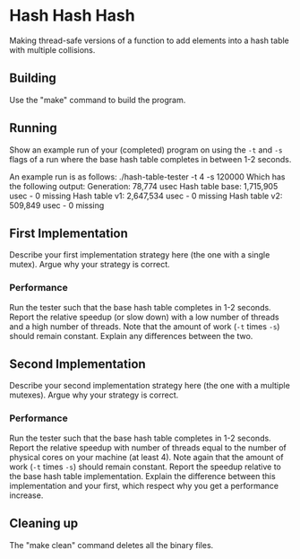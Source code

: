 # Hash Hash Hash

Making thread-safe versions of a function to add elements into a hash table with multiple collisions.

## Building

Use the "make" command to build the program.

## Running

Show an example run of your (completed) program on using the `-t` and `-s` flags
of a run where the base hash table completes in between 1-2 seconds.

An example run is as follows:
./hash-table-tester -t 4 -s 120000
Which has the following output:
Generation: 78,774 usec
Hash table base: 1,715,905 usec
    - 0 missing
Hash table v1: 2,647,534 usec
    - 0 missing
Hash table v2: 509,849 usec
    - 0 missing

## First Implementation

Describe your first implementation strategy here (the one with a single mutex).
Argue why your strategy is correct.

### Performance

Run the tester such that the base hash table completes in 1-2 seconds.
Report the relative speedup (or slow down) with a low number of threads and a
high number of threads. Note that the amount of work (`-t` times `-s`) should
remain constant. Explain any differences between the two.

## Second Implementation

Describe your second implementation strategy here (the one with a multiple
mutexes). Argue why your strategy is correct.

### Performance

Run the tester such that the base hash table completes in 1-2 seconds.
Report the relative speedup with number of threads equal to the number of
physical cores on your machine (at least 4). Note again that the amount of work
(`-t` times `-s`) should remain constant. Report the speedup relative to the
base hash table implementation. Explain the difference between this
implementation and your first, which respect why you get a performance increase.

## Cleaning up

The "make clean" command deletes all the binary files.
